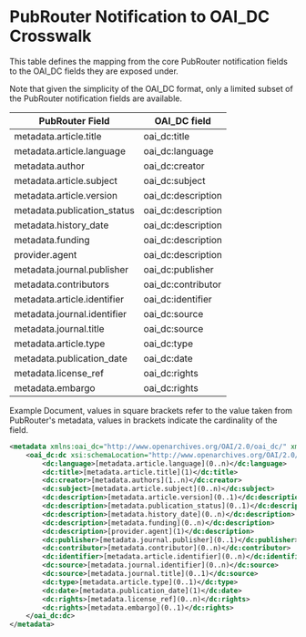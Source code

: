 # PubRouter Notification to OAI_DC Crosswalk

This table defines the mapping from the core PubRouter notification fields to the OAI_DC fields they are exposed under.

Note that given the simplicity of the OAI_DC format, only a limited subset of the PubRouter notification fields are available.

| PubRouter Field | OAI_DC field |
|------------|--------------|
| metadata.article.title | oai_dc:title |
| metadata.article.language | oai_dc:language |
| metadata.author | oai_dc:creator |
| metadata.article.subject | oai_dc:subject |
| metadata.article.version | oai_dc:description |
| metadata.publication_status | oai_dc:description |
| metadata.history_date | oai_dc:description |
| metadata.funding | oai_dc:description |
| provider.agent | oai_dc:description |
| metadata.journal.publisher | oai_dc:publisher |
| metadata.contributors | oai_dc:contributor |
| metadata.article.identifier | oai_dc:identifier |
| metadata.journal.identifier | oai_dc:source |
| metadata.journal.title | oai_dc:source |
| metadata.article.type | oai_dc:type |
| metadata.publication_date | oai_dc:date |
| metadata.license_ref | oai_dc:rights |
| metadata.embargo | oai_dc:rights |

Example Document, values in square brackets refer to the value taken from PubRouter's metadata, values in brackets indicate the cardinality of the field. 
```xml
<metadata xmlns:oai_dc="http://www.openarchives.org/OAI/2.0/oai_dc/" xmlns:dc="http://purl.org/dc/elements/1.1/">
	<oai_dc:dc xsi:schemaLocation="http://www.openarchives.org/OAI/2.0/ http://www.openarchives.org/OAI/2.0/OAI-PMH.xsd">
		<dc:language>[metadata.article.language](0..n)</dc:language>
		<dc:title>[metadata.article.title](1)</dc:title>
		<dc:creator>[metadata.authors](1..n)</dc:creator>
		<dc:subject>[metadata.article.subject](0..n)</dc:subject>
		<dc:description>[metadata.article.version](0..1)</dc:description>
		<dc:description>[metadata.publication_status](0..1)</dc:description>
		<dc:description>[metadata.history_date](0..n)</dc:description>
		<dc:description>[metadata.funding](0..n)</dc:description>
		<dc:description>[provider.agent](1)</dc:description>
		<dc:publisher>[metadata.journal.publisher](0..1)</dc:publisher>
		<dc:contributor>[metadata.contributor](0..n)</dc:contributor>
		<dc:identifier>[metadata.article.identifier](0..n)</dc:identifier>
		<dc:source>[metadata.journal.identifier](0..n)</dc:source>
		<dc:source>[metadata.journal.title](0..1)</dc:source>
		<dc:type>[metadata.article.type](0..1)</dc:type>
		<dc:date>[metadata.publication_date](1)</dc:date>
		<dc:rights>[metadata.license_ref](0..n)</dc:rights>
		<dc:rights>[metadata.embargo](0..1)</dc:rights>
	</oai_dc:dc>
</metadata>
```

